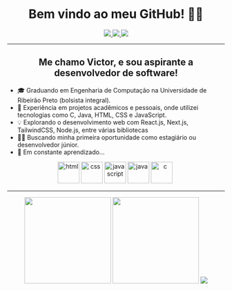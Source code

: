 <h1 align="center">Bem vindo ao meu GitHub! ✌🏻</h1>
  <div align="center">
    <a href="mailto:sguedes.victor@gmail.com">
      <img src="https://img.shields.io/badge/Gmail-D14836?style=for-the-badge&logo=gmail&logoColor=white" />
    </a>
  <a target="_blank" href="https://www.linkedin.com/in/victorsilvaguedes/">
    <img src="https://img.shields.io/badge/LinkedIn-0077B5?style=for-the-badge&logo=linkedin&logoColor=white"/>
  </a>
    <a target="_blank" href="https://www.instagram.com/victorguedesss/">
      <img src="https://img.shields.io/badge/Instagram-E4405F?style=for-the-badge&logo=instagram&logoColor=white"/>
    </a>
</div>

---

<h2 align="center">Me chamo Victor, e sou aspirante a desenvolvedor de software!</h2>

- 🎓 Graduando em Engenharia de Computação na Universidade de Ribeirão Preto (bolsista integral).
- 🚀 Experiência em projetos acadêmicos e pessoais, onde utilizei tecnologias como C, Java, HTML, CSS e JavaScript.
- 💡 Explorando o desenvolvimento web com React.js, Next.js, TailwindCSS, Node.js, entre várias bibliotecas
- 👨‍💻 Buscando minha primeira oportunidade como estagiário ou desenvolvedor júnior.
- 🍃 Em constante aprendizado...

<div align="center">
  <img src="https://cdn.jsdelivr.net/gh/devicons/devicon/icons/html5/html5-plain.svg" title="html5" alt="html" width="50" height="50"/>
  <img src="https://cdn.jsdelivr.net/gh/devicons/devicon/icons/css3/css3-plain.svg" title="css" alt="css" width="50" height="50"/>
  <img src="https://cdn.jsdelivr.net/gh/devicons/devicon/icons/javascript/javascript-plain.svg" title="javascript" alt="javascript" width="50" height="50"/>
  <img src="https://cdn.jsdelivr.net/gh/devicons/devicon/icons/java/java-original.svg" title="java" alt="java" width="50" height="50"/>
  <img src="https://cdn.jsdelivr.net/gh/devicons/devicon/icons/c/c-plain.svg" title="c" alt="c" width="50" height="50"/>&nbsp;
</div>

---


<div align = "center">
<img height = "200em" src="https://github-readme-stats.vercel.app/api/top-langs/?username=victorSilvaGuedes&theme=darcula&count_private=true&layout=donut&locale=pt-br"/>
<img height = "200em" src="https://github-readme-stats.vercel.app/api?username=victorSilvaGuedes&show_icons=true&theme=darcula&count_private=true&include_all_commits=true&rank_icon=github&locale=pt-br" />
<a target="_blank" href="https://gist.github.com/victorSilvaGuedes/2d0aa8dbb8f2da0eb249a2c654ce50cf"><img src="https://github-readme-stats.vercel.app/api/gist?id=2d0aa8dbb8f2da0eb249a2c654ce50cf&show_owner=true&theme=darcula" /></a>
</div>
